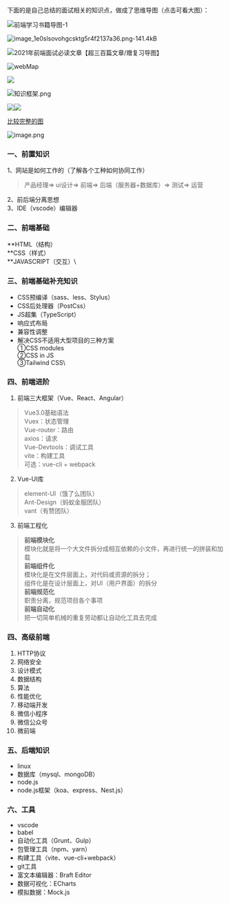 下面的是自己总结的面试相关的知识点，做成了思维导图（点击可看大图）：

![前端学习书籍导图-1](https://p3-juejin.byteimg.com/tos-cn-i-k3u1fbpfcp/b0c044b0304c4876b413b1dba8d79df6~tplv-k3u1fbpfcp-zoom-1.image)

![image_1e0slsovohgcsktg5r4f2137a36.png-141.4kB](https://p3-juejin.byteimg.com/tos-cn-i-k3u1fbpfcp/662c1e6178504f5384f0fbb6fc12281d~tplv-k3u1fbpfcp-zoom-1.image)

![2021年前端面试必读文章【超三百篇文章/赠复习导图】](https://p3-juejin.byteimg.com/tos-cn-i-k3u1fbpfcp/3230a9d6d92d485498ef4652bcb198ba~tplv-k3u1fbpfcp-zoom-1.image)

![webMap](https://p3-juejin.byteimg.com/tos-cn-i-k3u1fbpfcp/d02b9c1f420341fe8339e701e9fe0197~tplv-k3u1fbpfcp-zoom-1.image)

![](https://p3-juejin.byteimg.com/tos-cn-i-k3u1fbpfcp/a7814f16ec504bfcb34db7e4306e6cdf~tplv-k3u1fbpfcp-zoom-1.image)

![知识框架.png](https://p3-juejin.byteimg.com/tos-cn-i-k3u1fbpfcp/b825aa495df2422ebfca865348d1ef38~tplv-k3u1fbpfcp-zoom-1.image)


![](https://p3-juejin.byteimg.com/tos-cn-i-k3u1fbpfcp/c77718f52357461f8a560b62b6b8c912~tplv-k3u1fbpfcp-zoom-1.image)![](https://p3-juejin.byteimg.com/tos-cn-i-k3u1fbpfcp/23172a918a0444edac8ca6f8779763d5~tplv-k3u1fbpfcp-zoom-1.image)


[比较完整的图](https://www.processon.com/view/link/5c64d495e4b025fe7c964ca0)


![image.png](https://p1-juejin.byteimg.com/tos-cn-i-k3u1fbpfcp/d0fc0f0a1a85464e87623fb90a615850~tplv-k3u1fbpfcp-watermark.image?)

### 一、前置知识

1、网站是如何工作的（了解各个工种如何协同工作）

> 产品经理=> ui设计=> 前端=> 后端（服务器+数据库）=> 测试=> 运营

2、前后端分离思想\
3、IDE（vscode）编辑器

### 二、前端基础

**HTML（结构）\
**CSS（样式）\
**JAVASCRIPT（交互）\


### 三、前端基础补充知识

-   CSS预编译（sass、less、Stylus）
-   CSS后处理器（PostCss）
-   JS超集（TypeScript）
-   响应式布局
-   兼容性调整
-   解决CSS不适用大型项目的三种方案\
    ①CSS modules\
    ②CSS in JS\
    ③Tailwind CSS\


### 四、前端进阶

1.  前端三大框架（Vue、React、Angular）

> Vue3.0基础语法\
> Vuex：状态管理\
> Vue-router：路由\
> axios：请求\
> Vue-Devtools：调试工具\
> vite：构建工具\
> 可选：vue-cli + webpack

2.  Vue-UI库

> element-UI（饿了么团队）\
> Ant-Design（蚂蚁金服团队）\
> vant（有赞团队）

3.  前端工程化

> **前端模块化**\
> 模块化就是将一个大文件拆分成相互依赖的小文件，再进行统一的拼装和加载\
> **前端组件化**\
> 模块化是在文件层面上，对代码或资源的拆分；\
> 组件化是在设计层面上，对UI（用户界面）的拆分\
> **前端规范化**\
> 职责分离，规范项目各个事项\
> **前端自动化**\
> 把一切简单机械的重复劳动都让自动化工具去完成

### 四、高级前端

1.  HTTP协议
1.  网络安全
1.  设计模式
1.  数据结构
1.  算法
1.  性能优化
1.  移动端开发
1.  微信小程序
1.  微信公众号
1.  微前端

### 五、后端知识

-   linux
-   数据库（mysql、mongoDB）
-   node.js
-   node.js框架（koa、express、Nest.js）

### 六、工具

-   vscode
-   babel
-   自动化工具（Grunt、Gulp）
-   包管理工具（npm、yarn）
-   构建工具（vite、vue-cli+webpack）
-   git工具
-   富文本编辑器：Braft Editor
-   数据可视化：ECharts
-   模拟数据：Mock.js


